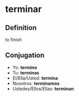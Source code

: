 # terminar

## Definition
to finish

## Conjugation

- Yo: **termino**
- Tu: **terminas**
- El/Ella/Usted: **termina**
- Nosotros: **terminamos**
- Ustedes/Ellos/Ellas: **terminan**